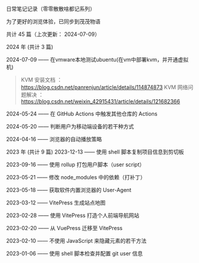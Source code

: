 日常笔记记录（零零散散啥都记系列）

为了更好的浏览体验，已同步到茂茂物语


共计 45 篇（上次更新： 2024-07-09）
                              
                              
2024 年 (共计 3 篇)

2024-07-09 —— 在vmware本地测试ubuentu(在vm中部署kvm，并开通虚拟机)
>KVM 安装文档 ：https://blog.csdn.net/panrenjun/article/details/114874873
>KVM 网络问题解决 ：https://blog.csdn.net/weixin_42915431/article/details/121682366

2024-05-24 —— 在 GitHub Actions 中触发其他仓库的 Actions

2024-05-20 —— 判断用户为移动端设备的若干种方式

2024-04-16 —— 浏览器的自动播放策略
                              
                              
2023 年 (共计 9 篇)
2023-12-13 —— 使用 shell 脚本复制项目信息到剪切板

2023-09-16 —— 使用 rollup 打包用户脚本（user script）

2023-05-21 —— 修改 node_modules 中的依赖（打补丁）

2023-05-18 —— 获取软件内置浏览器的 User-Agent

2023-03-12 —— VitePress 生成站点地图

2023-02-28 —— 使用 VitePress 打造个人前端导航网站

2023-02-20 —— 从 VuePress 迁移至 VitePress

2023-02-10 —— 不使用 JavaScript 来隐藏元素的若干方法

2023-01-06 —— 使用 shell 脚本检查并配置 git user 信息
